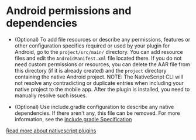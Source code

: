 # Android permissions and dependencies

* (Optional) To add file resources or describe any permissions, features or other configuration specifics required or used by your plugin for Android, go to the `project/src/main/` directory. You can add resource files and edit the `AndroidManifest.xml` file located there. If you do not need custom permissions or resources, you can delete the AAR file from this directory (if it is already created) and the `project` directory containing the native Android project. NOTE: The NativeScript CLI will not resolve any contradicting or duplicate entries when including your native project to the mobile app. After the plugin is installed, you need to manually resolve such issues.

* (Optional) Use include.gradle configuration to describe any native dependencies. If there aren't any, this file can be removed. For more information, see the [include.gradle Specification](http://docs.nativescript.org/plugins/plugins#includegradle-specification)

[Read more about nativescript plugins](http://docs.nativescript.org/plugins/plugins)